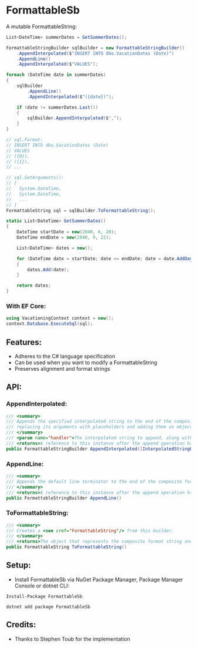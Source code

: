 # FormattableSb
A mutable FormattableString:
```cs
List<DateTime> summerDates = GetSummerDates();

FormattableStringBuilder sqlBuilder = new FormattableStringBuilder()
    .AppendInterpolated($"INSERT INTO dbo.VacationDates (Date)")
    .AppendLine()
    .AppendInterpolated($"VALUES");

foreach (DateTime date in summerDates)
{
    sqlBuilder
        .AppendLine()
        .AppendInterpolated($"({date})");

    if (date != summerDates.Last())
    {
        sqlBuilder.AppendInterpolated($",");
    }
}

// sql.Format:
// INSERT INTO dbo.VacationDates (Date)
// VALUES
// ({0}),
// ({1}),
// ...

// sql.GetArguments():
// [
//   System.DateTime,
//   System.DateTime,
//   ...
// ]
FormattableString sql = sqlBuilder.ToFormattableString();
```
```cs
static List<DateTime> GetSummerDates()
{
    DateTime startDate = new(2040, 6, 20);
    DateTime endDate = new(2040, 9, 22);

    List<DateTime> dates = new();

    for (DateTime date = startDate; date <= endDate; date = date.AddDays(1))
    {
        dates.Add(date);
    }

    return dates;
}
```
### With EF Core:
```cs
using VacationingContext context = new();
context.Database.ExecuteSql(sql);
```
## Features:
- Adheres to the C# language specification
- Can be used when you want to modify a FormattableString
- Preserves alignment and format strings
## API:
### AppendInterpolated:
```cs
/// <summary>
/// Appends the specified interpolated string to the end of the composite format string,
/// replacing its arguments with placeholders and adding them as objects.
/// </summary>
/// <param name="handler">The interpolated string to append, along with the arguments.</param>
/// <returns>A reference to this instance after the append operation has completed.</returns>
public FormattableStringBuilder AppendInterpolated([InterpolatedStringHandlerArgument("")] ref AppendInterpolatedHandler handler)
```
### AppendLine:
```cs
/// <summary>
/// Appends the default line terminator to the end of the composite format string.
/// </summary>
/// <returns>A reference to this instance after the append operation has completed.</returns>
public FormattableStringBuilder AppendLine()
```
### ToFormattableString:
```cs
/// <summary>
/// Creates a <see cref="FormattableString"/> from this builder.
/// </summary>
/// <returns>The object that represents the composite format string and its arguments.</returns>
public FormattableString ToFormattableString()
```
## Setup:
- Install FormattableSb via NuGet Package Manager, Package Manager Console or dotnet CLI:
```
Install-Package FormattableSb
```
```
dotnet add package FormattableSb
```
## Credits:
- Thanks to Stephen Toub for the implementation
